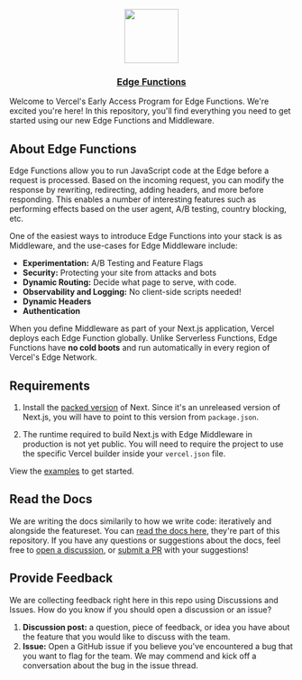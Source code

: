 <p align="center">
  <a href="https://vercel.com">
    <img src="https://assets.vercel.com/image/upload/v1588805858/repositories/vercel/logo.png" height="96">
    <h3 align="center">Edge Functions</h3>
  </a>
</p>

Welcome to Vercel's Early Access Program for Edge Functions. We're excited you're here! In this repository, you'll find everything you need to get started using our new Edge Functions and Middleware.

## About Edge Functions

Edge Functions allow you to run JavaScript code at the Edge before a request is processed. Based on the incoming request, you can modify the response by rewriting, redirecting, adding headers, and more before responding. This enables a number of interesting features such as performing effects based on the user agent, A/B testing, country blocking, etc.

One of the easiest ways to introduce Edge Functions into your stack is as Middleware, and the use-cases for Edge Middleware include:

- **Experimentation:** A/B Testing and Feature Flags
- **Security:** Protecting your site from attacks and bots
- **Dynamic Routing:** Decide what page to serve, with code.
- **Observability and Logging:** No client-side scripts needed!
- **Dynamic Headers**
- **Authentication**

When you define Middleware as part of your Next.js application, Vercel deploys each Edge Function globally. Unlike Serverless Functions, Edge Functions have **no cold boots** and run automatically in every region of Vercel's Edge Network.

## Requirements

1. Install the [packed version](https://next-middleware-build.vercel.sh/latest) of Next. Since it's an unreleased version of Next.js, you will have to point to this version from `package.json`.

2. The runtime required to build Next.js with Edge Middleware in production is not yet public. You will need to require the project to use the specific Vercel builder inside your `vercel.json` file.

View the [examples](/examples) to get started.

## Read the Docs

We are writing the docs similarily to how we write code: iteratively and alongside the featureset. You can [read the docs here](https://github.com/vercel-customer-feedback/edge-middleware/blob/main/docs/docs.md), they're part of this repository. If you have any questions or suggestions about the docs, feel free to [open a discussion](https://github.com/vercel-customer-feedback/edge-middleware/discussions), or [submit a PR](https://github.com/vercel-customer-feedback/edge-middleware/pulls) with your suggestions!

## Provide Feedback

We are collecting feedback right here in this repo using Discussions and Issues. How do you know if you should open a discussion or an issue?

1. **Discussion post:** a question, piece of feedback, or idea you have about the feature that you would like to discuss with the team.
2. **Issue:** Open a GitHub issue if you believe you've encountered a bug that you want to flag for the team. We may commend and kick off a conversation about the bug in the issue thread.
